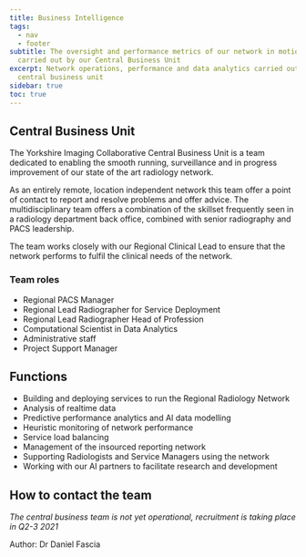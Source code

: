```yaml
---
title: Business Intelligence
tags:
  - nav
  - footer
subtitle: The oversight and performance metrics of our network in motion,
  carried out by our Central Business Unit
excerpt: Network operations, performance and data analytics carried out by our
  central business unit
sidebar: true
toc: true
---
```

## Central Business Unit

The Yorkshire Imaging Collaborative Central Business Unit is a team dedicated to enabling the smooth running, surveillance and in progress improvement of our state of the art radiology network.

As an entirely remote, location independent network this team offer a point of contact to report and resolve problems and offer advice. The multidisciplinary team offers a combination of the skillset frequently seen in a radiology department back office, combined with senior radiography and PACS leadership.

The team works closely with our Regional Clinical Lead to ensure that the network performs to fulfil the clinical needs of the network.

### Team roles

* Regional PACS Manager
* Regional Lead Radiographer for Service Deployment
* Regional Lead Radiographer Head of Profession
* Computational Scientist in Data Analytics
* Administrative staff
* Project Support Manager

## Functions

* Building and deploying services to run the Regional Radiology Network
* Analysis of realtime data
* Predictive performance analytics and AI data modelling
* Heuristic monitoring of network performance
* Service load balancing
* Management of the insourced reporting network
* Supporting Radiologists and Service Managers using the network
* Working with our AI partners to facilitate research and development

## How to contact the team

*The central business team is not yet operational, recruitment is taking place in Q2-3 2021*

Author: Dr Daniel Fascia